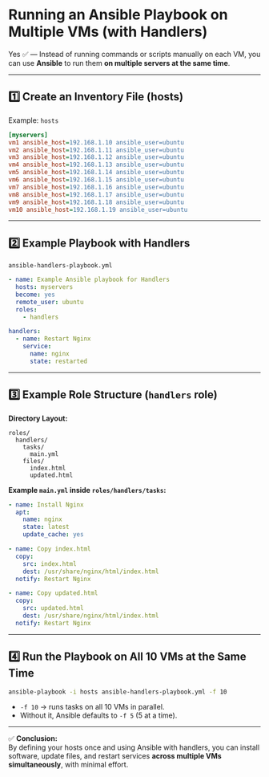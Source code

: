 # Running an Ansible Playbook on Multiple VMs (with Handlers)

Yes ✅ — Instead of running commands or scripts manually on each VM, you can use **Ansible** to run them **on multiple servers at the same time**.  

---

## 1️⃣ Create an Inventory File (hosts)
Example: `hosts`
```ini
[myservers]
vm1 ansible_host=192.168.1.10 ansible_user=ubuntu
vm2 ansible_host=192.168.1.11 ansible_user=ubuntu
vm3 ansible_host=192.168.1.12 ansible_user=ubuntu
vm4 ansible_host=192.168.1.13 ansible_user=ubuntu
vm5 ansible_host=192.168.1.14 ansible_user=ubuntu
vm6 ansible_host=192.168.1.15 ansible_user=ubuntu
vm7 ansible_host=192.168.1.16 ansible_user=ubuntu
vm8 ansible_host=192.168.1.17 ansible_user=ubuntu
vm9 ansible_host=192.168.1.18 ansible_user=ubuntu
vm10 ansible_host=192.168.1.19 ansible_user=ubuntu
```

---

## 2️⃣ Example Playbook with Handlers
`ansible-handlers-playbook.yml`
```yaml
- name: Example Ansible playbook for Handlers
  hosts: myservers
  become: yes
  remote_user: ubuntu
  roles:
    - handlers

handlers:
  - name: Restart Nginx
    service:
      name: nginx
      state: restarted
```

---

## 3️⃣ Example Role Structure (`handlers` role)

**Directory Layout:**
```
roles/
  handlers/
    tasks/
      main.yml
    files/
      index.html
      updated.html
```

**Example `main.yml` inside `roles/handlers/tasks`:**
```yaml
- name: Install Nginx
  apt:
    name: nginx
    state: latest
    update_cache: yes

- name: Copy index.html
  copy:
    src: index.html
    dest: /usr/share/nginx/html/index.html
  notify: Restart Nginx

- name: Copy updated.html
  copy:
    src: updated.html
    dest: /usr/share/nginx/html/index.html
  notify: Restart Nginx
```

---

## 4️⃣ Run the Playbook on All 10 VMs at the Same Time
```bash
ansible-playbook -i hosts ansible-handlers-playbook.yml -f 10
```
- `-f 10` → runs tasks on all 10 VMs in parallel.  
- Without it, Ansible defaults to `-f 5` (5 at a time).  

---

✅ **Conclusion:**  
By defining your hosts once and using Ansible with handlers, you can install software, update files, and restart services **across multiple VMs simultaneously**, with minimal effort.
